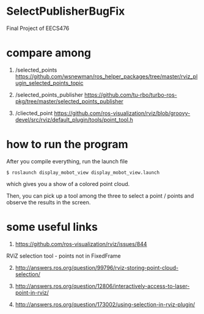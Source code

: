 # SelectPublisherBugFix
Final Project of EECS476

# compare among
  
  1. /selected_points
  https://github.com/wsnewman/ros_helper_packages/tree/master/rviz_plugin_selected_points_topic

  2. /selected_points_publisher
  https://github.com/tu-rbo/turbo-ros-pkg/tree/master/selected_points_publisher
 
  3. /cliected_point
  https://github.com/ros-visualization/rviz/blob/groovy-devel/src/rviz/default_plugin/tools/point_tool.h

# how to run the program

After you compile everything, run the launch file

	$ roslaunch display_mobot_view display_mobot_view.launch

which gives you a show of a colored point cloud.

Then, you can pick up a tool among the three to select a point / points and observe the results in the screen.

# some useful links

1. https://github.com/ros-visualization/rviz/issues/844

RViZ selection tool - points not in FixedFrame

2. http://answers.ros.org/question/99796/rviz-storing-point-cloud-selection/

3. http://answers.ros.org/question/12806/interactively-access-to-laser-point-in-rviz/

4. http://answers.ros.org/question/173002/using-selection-in-rviz-plugin/


